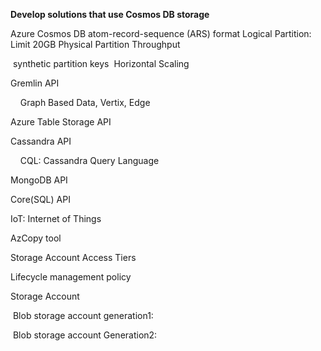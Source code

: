 **Develop solutions that use Cosmos DB storage**

Azure Cosmos DB
	atom-record-sequence (ARS) format
	Logical Partition: Limit 20GB
	Physical Partition
	Throughput

​	synthetic partition keys
​	Horizontal Scaling

Gremlin API

    Graph Based Data, Vertix, Edge

Azure Table Storage API

Cassandra API

    CQL: Cassandra Query Language

MongoDB API

Core(SQL) API

IoT: Internet of Things

AzCopy tool

Storage Account Access Tiers

Lifecycle management policy

Storage Account

​	Blob storage account generation1: 

​	Blob storage account Generation2: 